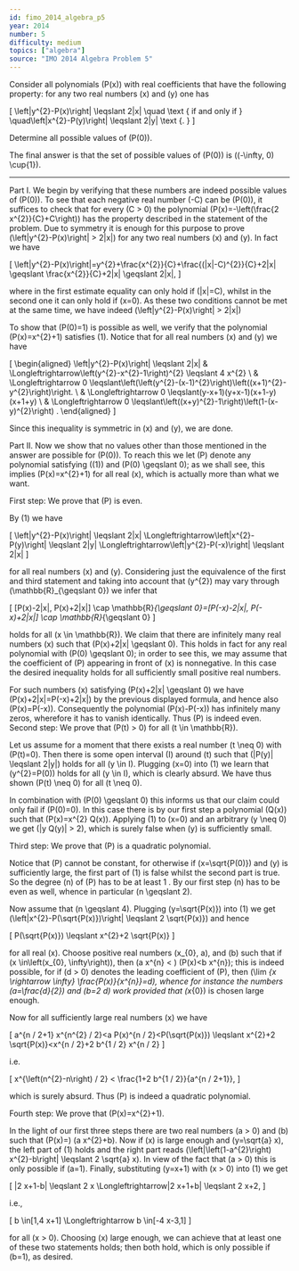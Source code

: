 ```yaml
---
id: fimo_2014_algebra_p5
year: 2014
number: 5
difficulty: medium
topics: ["algebra"]
source: "IMO 2014 Algebra Problem 5"
---
```


Consider all polynomials \(P(x)\) with real coefficients that have the following property: for any two real numbers \(x\) and \(y\) one has

\[
\left|y^{2}-P(x)\right| \leqslant 2|x| \quad \text { if and only if } \quad\left|x^{2}-P(y)\right| \leqslant 2|y| \text {. }
\]

Determine all possible values of \(P(0)\).

The final answer is that the set of possible values of \(P(0)\) is \((-\infty, 0) \cup\{1\}\).

---
Part I. We begin by verifying that these numbers are indeed possible values of \(P(0)\). To see that each negative real number \(-C\) can be \(P(0)\), it suffices to check that for every \(C > 0\) the polynomial \(P(x)=-\left(\frac{2 x^{2}}{C}+C\right)\) has the property described in the statement of the problem. Due to symmetry it is enough for this purpose to prove \(\left|y^{2}-P(x)\right| > 2|x|\) for any two real numbers \(x\) and \(y\). In fact we have

\[
\left|y^{2}-P(x)\right|=y^{2}+\frac{x^{2}}{C}+\frac{(|x|-C)^{2}}{C}+2|x| \geqslant \frac{x^{2}}{C}+2|x| \geqslant 2|x|,
\]

where in the first estimate equality can only hold if \(|x|=C\), whilst in the second one it can only hold if \(x=0\). As these two conditions cannot be met at the same time, we have indeed \(\left|y^{2}-P(x)\right| > 2|x|\)

To show that \(P(0)=1\) is possible as well, we verify that the polynomial \(P(x)=x^{2}+1\) satisfies (1). Notice that for all real numbers \(x\) and \(y\) we have

\[
\begin{aligned}
\left|y^{2}-P(x)\right| \leqslant 2|x| & \Longleftrightarrow\left(y^{2}-x^{2}-1\right)^{2} \leqslant 4 x^{2} \\
& \Longleftrightarrow 0 \leqslant\left(\left(y^{2}-(x-1)^{2}\right)\left((x+1)^{2}-y^{2}\right)\right. \\
& \Longleftrightarrow 0 \leqslant(y-x+1)(y+x-1)(x+1-y)(x+1+y) \\
& \Longleftrightarrow 0 \leqslant\left((x+y)^{2}-1\right)\left(1-(x-y)^{2}\right) .
\end{aligned}
\]

Since this inequality is symmetric in \(x\) and \(y\), we are done.

Part II. Now we show that no values other than those mentioned in the answer are possible for \(P(0)\). To reach this we let \(P\) denote any polynomial satisfying \((1)\) and \(P(0) \geqslant 0\); as we shall see, this implies \(P(x)=x^{2}+1\) for all real \(x\), which is actually more than what we want.

First step: We prove that \(P\) is even.

By (1) we have

\[
\left|y^{2}-P(x)\right| \leqslant 2|x| \Longleftrightarrow\left|x^{2}-P(y)\right| \leqslant 2|y| \Longleftrightarrow\left|y^{2}-P(-x)\right| \leqslant 2|x|
\]

for all real numbers \(x\) and \(y\). Considering just the equivalence of the first and third statement and taking into account that \(y^{2}\) may vary through \(\mathbb{R}_{\geqslant 0}\) we infer that

\[
[P(x)-2|x|, P(x)+2|x|] \cap \mathbb{R}_{\geqslant 0}=[P(-x)-2|x|, P(-x)+2|x|] \cap \mathbb{R}_{\geqslant 0}
\]

holds for all \(x \in \mathbb{R}\). We claim that there are infinitely many real numbers \(x\) such that \(P(x)+2|x| \geqslant 0\). This holds in fact for any real polynomial with \(P(0) \geqslant 0\); in order to see this, we may assume that the coefficient of \(P\) appearing in front of \(x\) is nonnegative. In this case the desired inequality holds for all sufficiently small positive real numbers.

For such numbers \(x\) satisfying \(P(x)+2|x| \geqslant 0\) we have \(P(x)+2|x|=P(-x)+2|x|\) by the previous displayed formula, and hence also \(P(x)=P(-x)\). Consequently the polynomial \(P(x)-P(-x)\) has infinitely many zeros, wherefore it has to vanish identically. Thus \(P\) is indeed even. Second step: We prove that \(P(t) > 0\) for all \(t \in \mathbb{R}\).

Let us assume for a moment that there exists a real number \(t \neq 0\) with \(P(t)=0\). Then there is some open interval \(I\) around \(t\) such that \(|P(y)| \leqslant 2|y|\) holds for all \(y \in I\). Plugging \(x=0\) into (1) we learn that \(y^{2}=P(0)\) holds for all \(y \in I\), which is clearly absurd. We have thus shown \(P(t) \neq 0\) for all \(t \neq 0\).

In combination with \(P(0) \geqslant 0\) this informs us that our claim could only fail if \(P(0)=0\). In this case there is by our first step a polynomial \(Q(x)\) such that \(P(x)=x^{2} Q(x)\). Applying (1) to \(x=0\) and an arbitrary \(y \neq 0\) we get \(|y Q(y)| > 2\), which is surely false when \(y\) is sufficiently small.

Third step: We prove that \(P\) is a quadratic polynomial.

Notice that \(P\) cannot be constant, for otherwise if \(x=\sqrt{P(0)}\) and \(y\) is sufficiently large, the first part of (1) is false whilst the second part is true. So the degree \(n\) of \(P\) has to be at least 1 . By our first step \(n\) has to be even as well, whence in particular \(n \geqslant 2\).

Now assume that \(n \geqslant 4\). Plugging \(y=\sqrt{P(x)}\) into (1) we get \(\left|x^{2}-P(\sqrt{P(x)})\right| \leqslant 2 \sqrt{P(x)}\) and hence

\[
P(\sqrt{P(x)}) \leqslant x^{2}+2 \sqrt{P(x)}
\]

for all real \(x\). Choose positive real numbers \(x_{0}, a\), and \(b\) such that if \(x \in\left(x_{0}, \infty\right)\), then \(a x^{n} < \) \(P(x)<b x^{n}\); this is indeed possible, for if \(d > 0\) denotes the leading coefficient of \(P\), then \(\lim _{x \rightarrow \infty} \frac{P(x)}{x^{n}}=d\), whence for instance the numbers \(a=\frac{d}{2}\) and \(b=2 d\) work provided that \(x_{0}\) is chosen large enough.

Now for all sufficiently large real numbers \(x\) we have

\[
a^{n / 2+1} x^{n^{2} / 2}<a P(x)^{n / 2}<P(\sqrt{P(x)}) \leqslant x^{2}+2 \sqrt{P(x)}<x^{n / 2}+2 b^{1 / 2} x^{n / 2}
\]

i.e.

\[
x^{\left(n^{2}-n\right) / 2} < \frac{1+2 b^{1 / 2}}{a^{n / 2+1}},
\]

which is surely absurd. Thus \(P\) is indeed a quadratic polynomial.

Fourth step: We prove that \(P(x)=x^{2}+1\).

In the light of our first three steps there are two real numbers \(a > 0\) and \(b\) such that \(P(x)=\) \(a x^{2}+b\). Now if \(x\) is large enough and \(y=\sqrt{a} x\), the left part of (1) holds and the right part reads \(\left|\left(1-a^{2}\right) x^{2}-b\right| \leqslant 2 \sqrt{a} x\). In view of the fact that \(a > 0\) this is only possible if \(a=1\). Finally, substituting \(y=x+1\) with \(x > 0\) into (1) we get

\[
|2 x+1-b| \leqslant 2 x \Longleftrightarrow|2 x+1+b| \leqslant 2 x+2,
\]

i.e.,

\[
b \in[1,4 x+1] \Longleftrightarrow b \in[-4 x-3,1]
\]

for all \(x > 0\). Choosing \(x\) large enough, we can achieve that at least one of these two statements holds; then both hold, which is only possible if \(b=1\), as desired.
